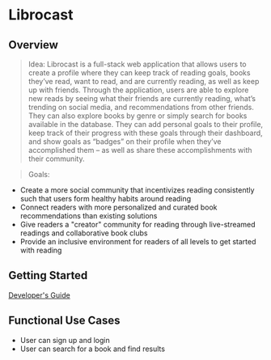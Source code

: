 # Librocast

## Overview
> Idea: 
Librocast is a full-stack web application that allows users to create a profile where they can keep track of reading goals, books they’ve read, want to read, and are currently reading, as well as keep up with friends. Through the application, users are able to explore new reads by seeing what their friends are currently reading, what’s trending on social media, and recommendations from other friends. They can also explore books by genre or simply search for books available in the database. They can add personal goals to their profile, keep track of their progress with these goals through their dashboard, and show goals as “badges” on their profile when they’ve accomplished them – as well as share these accomplishments with their community.


> Goals:
- Create a more social community that incentivizes reading consistently such that users form healthy habits around reading
- Connect readers with more personalized and curated book recommendations than existing solutions
- Give readers a "creator" community for reading through live-streamed readings and collaborative book clubs
- Provide an inclusive environment for readers of all levels to get started with reading


## Getting Started
[Developer's Guide](./documentation/developer_documentation.md)

## Functional Use Cases
* User can sign up and login
* User can search for a book and find results

